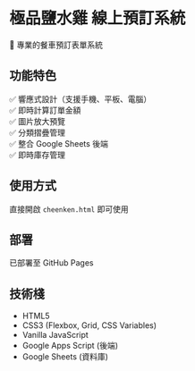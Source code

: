 # 極品鹽水雞 線上預訂系統

🍗 專業的餐車預訂表單系統

## 功能特色

✅ 響應式設計（支援手機、平板、電腦）  
✅ 即時計算訂單金額  
✅ 圖片放大預覽  
✅ 分類摺疊管理  
✅ 整合 Google Sheets 後端  
✅ 即時庫存管理  

## 使用方式

直接開啟 `cheenken.html` 即可使用

## 部署

已部署至 GitHub Pages

## 技術棧

- HTML5
- CSS3 (Flexbox, Grid, CSS Variables)
- Vanilla JavaScript
- Google Apps Script (後端)
- Google Sheets (資料庫)
